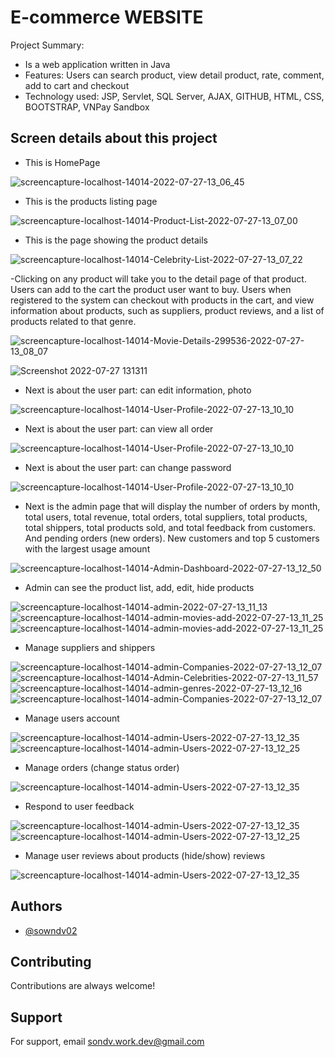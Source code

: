 
# E-commerce WEBSITE

Project Summary:

- Is a web application written in Java
- Features: Users can search product, view detail product, rate, comment, add to cart and checkout
- Technology used: JSP, Servlet, SQL Server, AJAX, GITHUB, HTML, CSS, BOOTSTRAP, VNPay Sandbox

## Screen details about this project

- This is HomePage

![screencapture-localhost-14014-2022-07-27-13_06_45](https://github.com/sowndv02/AssignmentPRJ301/blob/c989c1de9d12174377dd9cfa38d2d6594142a493/img/Web%20capture_3-8-2023_32543_localhost.jpeg)

- This is the products listing page

![screencapture-localhost-14014-Product-List-2022-07-27-13_07_00](https://github.com/sowndv02/AssignmentPRJ301/blob/c989c1de9d12174377dd9cfa38d2d6594142a493/img/Web%20capture_3-8-2023_32627_localhost.jpeg)

- This is the page showing the product details

![screencapture-localhost-14014-Celebrity-List-2022-07-27-13_07_22](https://github.com/sowndv02/AssignmentPRJ301/blob/c989c1de9d12174377dd9cfa38d2d6594142a493/img/Web%20capture_3-8-2023_32720_localhost.jpeg)

-Clicking on any product will take you to the detail page of that product. Users can add to the cart the product user want to buy. Users when registered to the system can checkout with products in the cart, and view information about products, such as suppliers, product reviews, and a list of products related to that genre.

![screencapture-localhost-14014-Movie-Details-299536-2022-07-27-13_08_07](https://github.com/sowndv02/AssignmentPRJ301/blob/c989c1de9d12174377dd9cfa38d2d6594142a493/img/Web%20capture_3-8-2023_122031_localhost.jpeg)

![Screenshot 2022-07-27 131311](https://github.com/sowndv02/AssignmentPRJ301/blob/cf9029c38169ffee846020b6ed94b625086a78d2/img/Web%20capture_3-8-2023_131311_sandbox.vnpayment.vn.jpeg)

- Next is about the user part: can edit information, photo

![screencapture-localhost-14014-User-Profile-2022-07-27-13_10_10](https://github.com/sowndv02/AssignmentPRJ301/blob/a063d7251361bc42eefb73d125b215478c960d8a/img/Web%20capture_3-8-2023_33229_localhost.jpeg)

- Next is about the user part: can view all order

![screencapture-localhost-14014-User-Profile-2022-07-27-13_10_10](https://github.com/sowndv02/AssignmentPRJ301/blob/9322ffd9abfe7c179d4436c6b84109a8775fe20c/img/Web%20capture_3-8-2023_33246_localhost.jpeg)

- Next is about the user part: can change password

![screencapture-localhost-14014-User-Profile-2022-07-27-13_10_10](https://github.com/sowndv02/AssignmentPRJ301/blob/504eb76edb0c1b8ebf728f94eee747631b935a33/img/Web%20capture_3-8-2023_13441_localhost.jpeg)


- Next is the admin page that will display the number of orders by month, total users, total revenue, total orders, total suppliers, total products, total shippers, total products sold, and total feedback from customers. And pending orders (new orders). New customers and top 5 customers with the largest usage amount

![screencapture-localhost-14014-Admin-Dashboard-2022-07-27-13_12_50](https://github.com/sowndv02/AssignmentPRJ301/blob/cf9029c38169ffee846020b6ed94b625086a78d2/img/Web%20capture_3-8-2023_33338_localhost.jpeg)

- Admin can see the product list, add, edit, hide products

![screencapture-localhost-14014-admin-2022-07-27-13_11_13](https://github.com/sowndv02/AssignmentPRJ301/blob/cf9029c38169ffee846020b6ed94b625086a78d2/img/Web%20capture_3-8-2023_3428_localhost.jpeg)
![screencapture-localhost-14014-admin-movies-add-2022-07-27-13_11_25](https://github.com/sowndv02/AssignmentPRJ301/blob/08503d5a7800a61c1c1931cee55f661307a938f3/img/Web%20capture_3-8-2023_131618_localhost.jpeg)
![screencapture-localhost-14014-admin-movies-add-2022-07-27-13_11_25](https://github.com/sowndv02/AssignmentPRJ301/blob/08503d5a7800a61c1c1931cee55f661307a938f3/img/Web%20capture_3-8-2023_34349_localhost.jpeg)

- Manage suppliers and shippers

![screencapture-localhost-14014-admin-Companies-2022-07-27-13_12_07](https://github.com/sowndv02/AssignmentPRJ301/blob/29164feeee41a33568365e393a920a08e98831c4/img/Web%20capture_3-8-2023_131834_localhost.jpeg)
![screencapture-localhost-14014-Admin-Celebrities-2022-07-27-13_11_57](https://github.com/sowndv02/AssignmentPRJ301/blob/29164feeee41a33568365e393a920a08e98831c4/img/Web%20capture_3-8-2023_13193_localhost.jpeg)
![screencapture-localhost-14014-admin-genres-2022-07-27-13_12_16](https://github.com/sowndv02/AssignmentPRJ301/blob/29164feeee41a33568365e393a920a08e98831c4/img/Web%20capture_3-8-2023_131925_localhost.jpeg)
![screencapture-localhost-14014-admin-Companies-2022-07-27-13_12_07](https://github.com/sowndv02/AssignmentPRJ301/blob/29164feeee41a33568365e393a920a08e98831c4/img/Web%20capture_3-8-2023_131948_localhost.jpeg)

- Manage users account

![screencapture-localhost-14014-admin-Users-2022-07-27-13_12_35](https://github.com/sowndv02/AssignmentPRJ301/blob/4648b1f62f353571796e4d3f33ee5b64e5dc9a5e/img/Web%20capture_3-8-2023_34219_localhost.jpeg)
![screencapture-localhost-14014-admin-Users-2022-07-27-13_12_25](https://github.com/sowndv02/AssignmentPRJ301/blob/4648b1f62f353571796e4d3f33ee5b64e5dc9a5e/img/Web%20capture_3-8-2023_132147_localhost.jpeg)

- Manage orders (change status order)

![screencapture-localhost-14014-admin-Users-2022-07-27-13_12_35](https://github.com/sowndv02/AssignmentPRJ301/blob/4ba65211fb0fb312c8ff9addc08e71cd6c5e37bb/img/Web%20capture_3-8-2023_132440_localhost.jpeg)

- Respond to user feedback

![screencapture-localhost-14014-admin-Users-2022-07-27-13_12_35](https://github.com/sowndv02/AssignmentPRJ301/blob/4648b1f62f353571796e4d3f33ee5b64e5dc9a5e/img/Web%20capture_3-8-2023_34238_localhost.jpeg)
![screencapture-localhost-14014-admin-Users-2022-07-27-13_12_25](https://github.com/sowndv02/AssignmentPRJ301/blob/4648b1f62f353571796e4d3f33ee5b64e5dc9a5e/img/Web%20capture_3-8-2023_34252_localhost.jpeg)

- Manage user reviews about products (hide/show) reviews

![screencapture-localhost-14014-admin-Users-2022-07-27-13_12_35](https://github.com/sowndv02/AssignmentPRJ301/blob/4ba65211fb0fb312c8ff9addc08e71cd6c5e37bb/img/Web%20capture_3-8-2023_132422_localhost.jpeg)

## Authors

- [@sowndv02](https://github.com/sowndv02)

## Contributing

Contributions are always welcome!

## Support

For support, email <sondv.work.dev@gmail.com>

